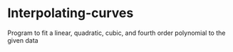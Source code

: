 # Interpolating-curves
Program to fit a linear, quadratic, cubic, and fourth order polynomial to the given data
